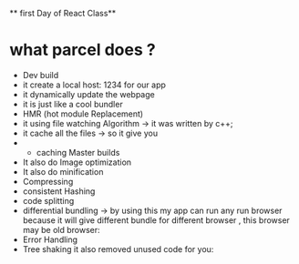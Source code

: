 ** first Day of React Class**

# what parcel does ?

- Dev build
- it create a local host: 1234 for our app
- it dynamically update the webpage
- it is just like a cool bundler
- HMR (hot module Replacement)
- it using file watching Algorithm -> it was written by c++;
- it cache all the files -> so it give you
- - caching Master builds
- It also do Image optimization
- It also do minification
- Compressing
- consistent Hashing
- code splitting
- differential bundling -> by using this my app can run any run browser because it will give different bundle for different browser , this browser may be old browser:
- Error Handling
- Tree shaking it also removed unused code for you:
